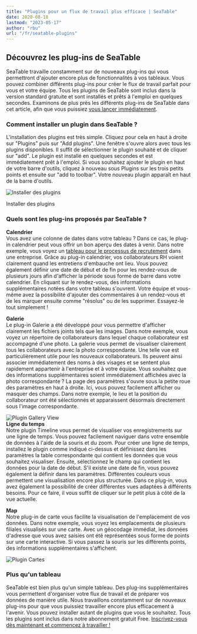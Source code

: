 ```yaml
---
title: "Plugins pour un flux de travail plus efficace | SeaTable"
date: 2020-08-18
lastmod: "2023-05-17"
author: "rbu"
url: "/fr/seatable-plugins"
---
```


## Découvrez les plug-ins de SeaTable

SeaTable travaille constamment sur de nouveaux plug-ins qui vous permettront d'ajouter encore plus de fonctionnalités à vos tableaux. Vous pouvez combiner différents plug-ins pour créer le flux de travail parfait pour vous et votre équipe. Tous les plugins de SeaTable sont inclus dans la version standard gratuite et sont installés et prêts à l'emploi en quelques secondes. Examinons de plus près les différents plug-ins de SeaTable dans cet article, afin que vous puissiez [vous lancer immédiatement](https://seatable.io/fr/enregistrement/).

### Comment installer un plugin dans SeaTable ?

L'installation des plugins est très simple. Cliquez pour cela en haut à droite sur "Plugins" puis sur "Add plugins". Une fenêtre s'ouvre alors avec tous les plugins disponibles. Il suffit de sélectionner le plugin souhaité et de cliquer sur "add". Le plugin est installé en quelques secondes et est immédiatement prêt à l'emploi. Si vous souhaitez ajouter le plugin en haut de votre barre d'outils, cliquez à nouveau sous Plugins sur les trois petits points et ensuite sur "add to toolbar". Votre nouveau plugin apparaît en haut de la barre d'outils.

![Installer des plugins](https://seatable.io/wp-content/uploads/2020/08/Plugins-instaling-.gif)

Installer des plugins

### Quels sont les plug-ins proposés par SeaTable ?

**Calendrier**  
Vous avez une colonne de dates dans votre tableau ? Dans ce cas, le plug-in calendrier peut vous offrir un bon aperçu des dates à venir. Dans notre exemple, vous voyez un [tableau pour le processus de recrutement](https://seatable.io/fr/modele/bdwyaoius76f-0vsreupaa/) dans une entreprise. Grâce au plug-in calendrier, vos collaborateurs RH voient clairement quand les entretiens d'embauche ont lieu. Vous pouvez également définir une date de début et de fin pour les rendez-vous de plusieurs jours afin d'afficher la période sous forme de barre dans votre calendrier. En cliquant sur le rendez-vous, des informations supplémentaires notées dans votre tableau s'ouvrent. Votre équipe et vous-même avez la possibilité d'ajouter des commentaires à un rendez-vous et de les marquer ensuite comme "résolus" ou de les supprimer. Essayez-le tout simplement !

**Galerie**  
Le plug-in Galerie a été développé pour vous permettre d'afficher clairement les fichiers joints tels que les images. Dans notre exemple, vous voyez un répertoire de collaborateurs dans lequel chaque collaborateur est accompagné d'une photo. La galerie vous permet de visualiser clairement tous les collaborateurs avec la photo correspondante. Une telle vue est particulièrement utile pour les nouveaux collaborateurs. Ils peuvent ainsi associer immédiatement des noms à des visages et se sentent plus rapidement appartenir à l'entreprise et à votre équipe. Vous souhaitez que des informations supplémentaires soient immédiatement affichées avec la photo correspondante ? La page des paramètres s'ouvre sous la petite roue des paramètres en haut à droite. Ici, vous pouvez facilement afficher ou masquer des champs. Dans notre exemple, le lieu et la position du collaborateur ont été sélectionnés et apparaissent désormais directement sous l'image correspondante.

![Plugin Gallery View](https://seatable.de/wp-content/uploads/2020/08/Bildschirmfoto-2020-08-19-um-09.52.29.png)  
**Ligne du temps**  
Notre plugin Timeline vous permet de visualiser vos enregistrements sur une ligne de temps. Vous pouvez facilement naviguer dans votre ensemble de données à l'aide de la souris et du zoom. Pour créer une ligne de temps, installez le plugin comme indiqué ci-dessus et définissez dans les paramètres la table correspondante qui contient les données que vous souhaitez visualiser. Ensuite, sélectionnez le champ qui contient les données pour la date de début. S'il existe une date de fin, vous pouvez également la définir dans les paramètres. Différentes couleurs vous permettent une visualisation encore plus structurée. Dans ce plug-in, vous avez également la possibilité de créer différentes vues adaptées à différents besoins. Pour ce faire, il vous suffit de cliquer sur le petit plus à côté de la vue actuelle.

**Map**  
Notre plug-in de carte vous facilite la visualisation de l'emplacement de vos données. Dans notre exemple, vous voyez les emplacements de plusieurs filiales visualisés sur une carte. Avec un géocodage immédiat, les données d'adresse que vous avez saisies ont été représentées sous forme de points sur une carte interactive. Si vous passez la souris sur les différents points, des informations supplémentaires s'affichent.

![Plugin Cartes ](https://seatable.de/wp-content/uploads/2020/08/Bildschirmfoto-2020-08-19-um-10.34.17.png)

### Plus qu'un tableau

SeaTable est bien plus qu'un simple tableau. Des plug-ins supplémentaires vous permettent d'organiser votre flux de travail et de préparer vos données de manière utile. Nous travaillons constamment sur de nouveaux plug-ins pour que vous puissiez travailler encore plus efficacement à l'avenir. Vous pouvez installer autant de plugins que vous le souhaitez. Tous les plugins sont inclus dans notre abonnement gratuit Free. [Inscrivez-vous dès maintenant et commencez à travailler !](https://seatable.io/fr/enregistrement/)
